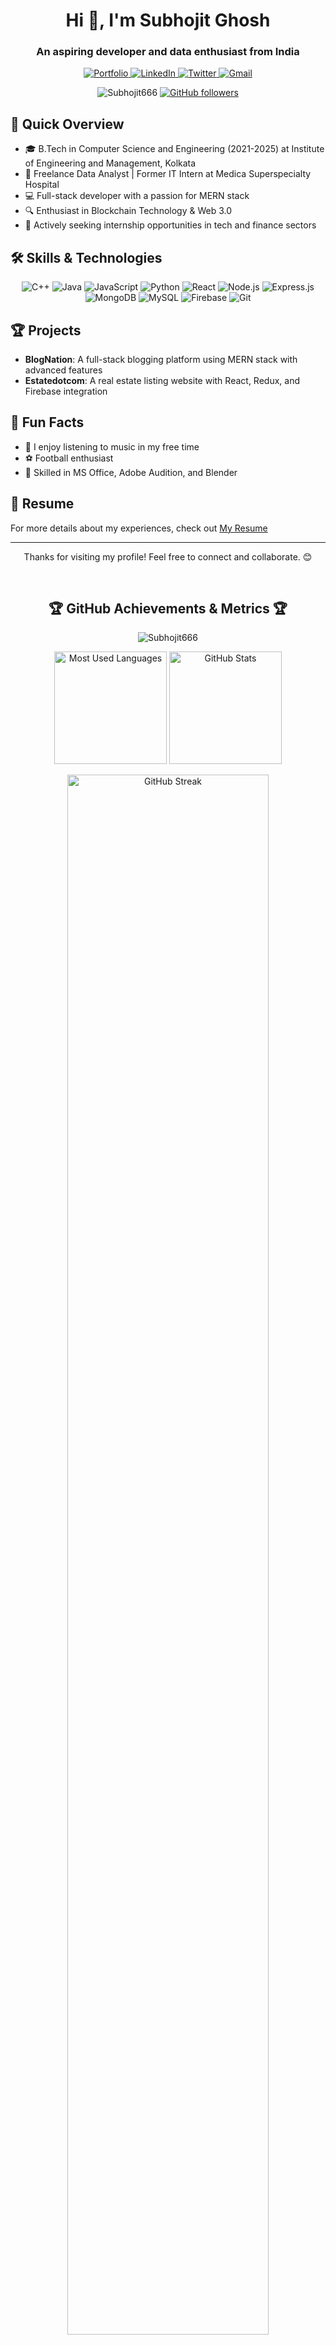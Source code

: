 <h1 align="center">Hi 👋, I'm Subhojit Ghosh</h1>
<h3 align="center">An aspiring developer and data enthusiast from India</h3>

<p align="center">
  <a href="https://subhojit666.github.io/Portfolio/" target="_blank">
    <img src="https://img.shields.io/badge/Portfolio-FF5722?style=for-the-badge&logo=todoist&logoColor=white" alt="Portfolio" />
  </a>
  <a href="https://www.linkedin.com/in/subhojitghosh2002/" target="_blank">
    <img src="https://img.shields.io/badge/LinkedIn-0077B5?style=for-the-badge&logo=linkedin&logoColor=white" alt="LinkedIn" />
  </a>
  <a href="https://twitter.com/Voidman23" target="_blank">
    <img src="https://img.shields.io/badge/Twitter-1DA1F2?style=for-the-badge&logo=twitter&logoColor=white" alt="Twitter" />
  </a>
  <a href="mailto:subhowork97@gmail.com">
    <img src="https://img.shields.io/badge/Gmail-D14836?style=for-the-badge&logo=gmail&logoColor=white" alt="Gmail" />
  </a>
</p>

<p align="center">
  <img src="https://komarev.com/ghpvc/?username=Subhojit666&label=Profile%20views&color=0e75b6&style=flat" alt="Subhojit666" />
  <a href="https://github.com/Subhojit666?tab=followers">
    <img src="https://img.shields.io/github/followers/Subhojit666.svg?style=social&label=Follow" alt="GitHub followers" />
  </a>
</p>

## 🚀 Quick Overview

- 🎓 B.Tech in Computer Science and Engineering (2021-2025) at Institute of Engineering and Management, Kolkata
- 💼 Freelance Data Analyst | Former IT Intern at Medica Superspecialty Hospital
- 💻 Full-stack developer with a passion for MERN stack
- 🔍 Enthusiast in Blockchain Technology & Web 3.0
- 🌟 Actively seeking internship opportunities in tech and finance sectors

  
## 🛠️ Skills & Technologies

<p align="center">
  <img src="https://img.shields.io/badge/C%2B%2B-00599C?style=for-the-badge&logo=c%2B%2B&logoColor=white" alt="C++" />
  <img src="https://img.shields.io/badge/Java-ED8B00?style=for-the-badge&logo=java&logoColor=white" alt="Java" />
  <img src="https://img.shields.io/badge/JavaScript-F7DF1E?style=for-the-badge&logo=javascript&logoColor=black" alt="JavaScript" />
  <img src="https://img.shields.io/badge/Python-3776AB?style=for-the-badge&logo=python&logoColor=white" alt="Python" />
  <img src="https://img.shields.io/badge/React-20232A?style=for-the-badge&logo=react&logoColor=61DAFB" alt="React" />
  <img src="https://img.shields.io/badge/Node.js-43853D?style=for-the-badge&logo=node.js&logoColor=white" alt="Node.js" />
  <img src="https://img.shields.io/badge/Express.js-404D59?style=for-the-badge" alt="Express.js" />
  <img src="https://img.shields.io/badge/MongoDB-4EA94B?style=for-the-badge&logo=mongodb&logoColor=white" alt="MongoDB" />
  <img src="https://img.shields.io/badge/MySQL-00000F?style=for-the-badge&logo=mysql&logoColor=white" alt="MySQL" />
  <img src="https://img.shields.io/badge/Firebase-FFCA28?style=for-the-badge&logo=firebase&logoColor=black" alt="Firebase" />
  <img src="https://img.shields.io/badge/Git-F05032?style=for-the-badge&logo=git&logoColor=white" alt="Git" />
</p>

## 🏆 Projects

- **BlogNation**: A full-stack blogging platform using MERN stack with advanced features
- **Estatedotcom**: A real estate listing website with React, Redux, and Firebase integration

## 🌟 Fun Facts

- 🎵 I enjoy listening to music in my free time
- ⚽ Football enthusiast
- 🎨 Skilled in MS Office, Adobe Audition, and Blender

## 📄 Resume

For more details about my experiences, check out [My Resume](https://drive.google.com/file/d/17NS86P78GGPhI60wt3d9_y1YV-KQ3afq/view)

---

<p align="center">Thanks for visiting my profile! Feel free to connect and collaborate. 😊</p>

<br>

<h2 align="center">🏆 GitHub Achievements & Metrics 🏆</h2>

<p align="center">
  <img src="https://github-profile-trophy.vercel.app/?username=Subhojit666&theme=nord&no-frame=true&column=-1&margin-w=15&margin-h=15" alt="Subhojit666" />
</p>

<div align="center">
  <img height="180em" src="https://github-readme-stats.vercel.app/api/top-langs?username=Subhojit666&show_icons=true&locale=en&layout=compact&theme=radical" alt="Most Used Languages" />
  <img height="180em" src="https://github-readme-stats.vercel.app/api?username=Subhojit666&include_all_commits=true&count_private=true&show_icons=true&theme=radical" alt="GitHub Stats" />
</div>

<p align="center">
  <img width="80%" src="https://github-readme-streak-stats.herokuapp.com/?user=Subhojit666&theme=radical&hide_border=true&stroke=0000&background=0D1117" alt="GitHub Streak" />
</p>

<h3 align="center">📊 Contribution Graph 📊</h3>

<img src="https://github-readme-activity-graph.vercel.app/graph?username=Subhojit666&theme=react-dark&hide_border=true&area=true" width="100%">

<h3 align="center">🎖 My Holopin Board 🎖</h3>

<p align="center">
  <a href="https://holopin.io/@Subhojit666">
    <img src="https://holopin.me/Subhojit666" alt="@Subhojit666's Holopin board" />
  </a>
</p>

<hr>

<p align="center">
  <img src="https://komarev.com/ghpvc/?username=Subhojit666&label=Profile%20Views&color=blueviolet&style=for-the-badge" alt="Profile Views" />
</p>
